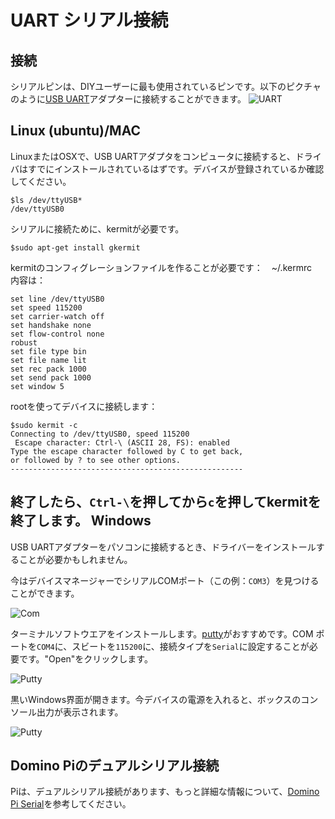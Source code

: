 UART シリアル接続
===================

接続
----------

シリアルピンは、DIYユーザーに最も使用されているピンです。以下のピクチャのように<a href="http://www.ebay.com/itm/PL-2303-USB-to-UART-TTL-adapter-/321407483336">USB UART</a>アダプターに接続することができます。
![UART](https://static.gl-inet.com/docs/en/2.x/dev/src/uart_serial.jpg)

Linux (ubuntu)/MAC
------------
LinuxまたはOSXで、USB UARTアダプタをコンピュータに接続すると、ドライバはすでにインストールされているはずです。デバイスが登録されているか確認してください。
```
$ls /dev/ttyUSB*
/dev/ttyUSB0
```
シリアルに接続ために、kermitが必要です。
```
$sudo apt-get install gkermit
```

kermitのコンフィグレーションファイルを作ることが必要です：　~/.kermrc　内容は：
```
set line /dev/ttyUSB0
set speed 115200
set carrier-watch off
set handshake none
set flow-control none
robust
set file type bin
set file name lit
set rec pack 1000
set send pack 1000
set window 5
```

rootを使ってデバイスに接続します：
```
$sudo kermit -c
Connecting to /dev/ttyUSB0, speed 115200
 Escape character: Ctrl-\ (ASCII 28, FS): enabled
Type the escape character followed by C to get back,
or followed by ? to see other options.
----------------------------------------------------

```

終了したら、`Ctrl-\`を押してから`c`を押してkermitを終了します。
Windows
---------
USB UARTアダプターをパソコンに接続するとき、ドライバーをインストールすることが必要かもしれません。

今はデバイスマネージャーでシリアルCOMポート（この例：`COM3`）を見つけることができます。

![Com](https://static.gl-inet.com/docs/en/2.x/dev/src/find-serial-port.jpg)

ターミナルソフトウエアをインストールします。<a href="http://www.chiark.greenend.org.uk/~sgtatham/putty/download.html">putty</a>がおすすめです。COM ポートを`COM4`に、スビートを`115200`に、接続タイプを`Serial`に設定することが必要です。"Open"をクリックします。


![Putty](https://static.gl-inet.com/docs/en/2.x/dev/src/putty.png)

黒いWindows界面が開きます。今デバイスの電源を入れると、ボックスのコンソール出力が表示されます。


![Putty](https://static.gl-inet.com/docs/en/2.x/dev/src/putty1.png)

Domino Piのデュアルシリアル接続
-------------------------------
Piは、デュアルシリアル接続があります、もっと詳細な情報について、<a href='https://docs.gl-inet.com/en/2/domino/pi/serial/'>Domino Pi Serial</a>を参考してください。


